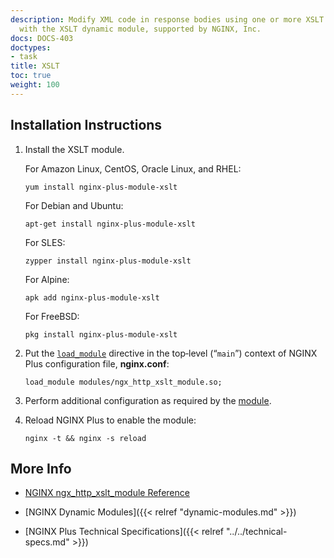 ```yaml
---
description: Modify XML code in response bodies using one or more XSLT stylesheets,
  with the XSLT dynamic module, supported by NGINX, Inc.
docs: DOCS-403
doctypes:
- task
title: XSLT
toc: true
weight: 100
---
```



<span id="install"></span>
## Installation Instructions

1. Install the XSLT module.

   For Amazon Linux, CentOS, Oracle Linux, and RHEL:
   
   ```shell
   yum install nginx-plus-module-xslt
   ```

   For Debian and Ubuntu:

   ```shell
   apt-get install nginx-plus-module-xslt
   ```

   For SLES:
   
   ```shell
   zypper install nginx-plus-module-xslt
   ```

   For Alpine:

   ```shell
   apk add nginx-plus-module-xslt
   ```

   For FreeBSD:

   ```shell
   pkg install nginx-plus-module-xslt
   ```

2. Put the [`load_module`](https://nginx.org/en/docs/ngx_core_module.html#load_module) directive in the top‑level (“`main`”) context of NGINX Plus configuration file, **nginx.conf**:

   ```nginx
   load_module modules/ngx_http_xslt_module.so;
   ```

3. Perform additional configuration as required by the [module](https://nginx.org/en/docs/http/ngx_http_xslt_module.html).

4. Reload NGINX Plus to enable the module:

   ```shell
   nginx -t && nginx -s reload
   ```


<span id="info"></span>
## More Info

* [NGINX ngx_http_xslt_module Reference](https://nginx.org/en/docs/http/ngx_http_xslt_module.html)

* [NGINX Dynamic Modules]({{< relref "dynamic-modules.md" >}})

* [NGINX Plus Technical Specifications]({{< relref "../../technical-specs.md" >}})
